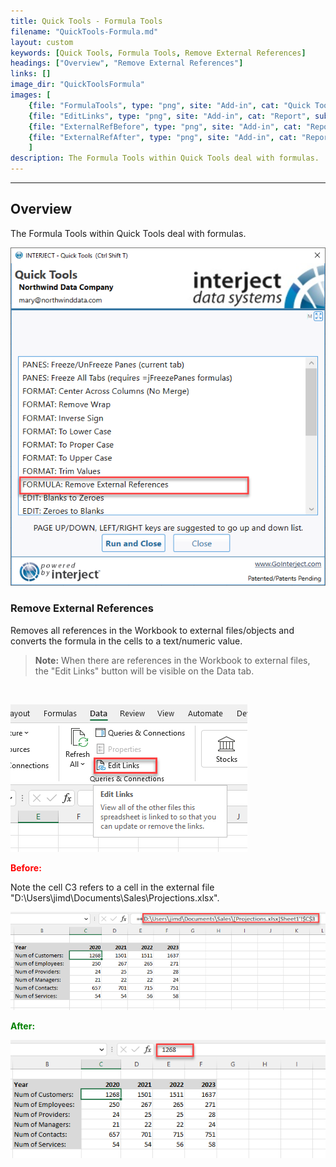 ```yaml
---
title: Quick Tools - Formula Tools
filename: "QuickTools-Formula.md"
layout: custom
keywords: [Quick Tools, Formula Tools, Remove External References]
headings: ["Overview", "Remove External References"]
links: []
image_dir: "QuickToolsFormula"
images: [
	{file: "FormulaTools", type: "png", site: "Add-in", cat: "Quick Tools", sub: "", report: "", ribbon: "", config: ""}, 
	{file: "EditLinks", type: "png", site: "Add-in", cat: "Report", sub: "", report: "", ribbon: "", config: ""}, 
	{file: "ExternalRefBefore", type: "png", site: "Add-in", cat: "Report", sub: "", report: "", ribbon: "", config: ""}, 
	{file: "ExternalRefAfter", type: "png", site: "Add-in", cat: "Report", sub: "", report: "", ribbon: "", config: ""}
	]
description: The Formula Tools within Quick Tools deal with formulas.
---
```

* * *

## Overview

The Formula Tools within Quick Tools deal with formulas.

![](/images/QuickToolsFormula/FormulaTools.png)
<br>

### Remove External References

Removes all references in the Workbook to external files/objects and converts the formula in the cells to a text/numeric value.

<blockquote class=highlight_note>
<b>Note:</b> When there are references in the Workbook to external files, the "Edit Links" button will be visible on the Data tab.
</blockquote>
<br>

![](/images/QuickToolsFormula/EditLinks.png)
<br>

<b style='color:red;'><strong>Before:</strong></b>

Note the cell C3 refers to a cell in the external file "D:\Users\jimd\Documents\Sales\Projections.xlsx".

![](/images/QuickToolsFormula/ExternalRefBefore.png)
<br>

<b style='color:green;'><strong>After:</strong></b>

![](/images/QuickToolsFormula/ExternalRefAfter.png)
<br>

